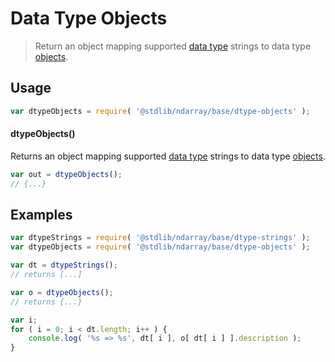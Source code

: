 <!--

@license Apache-2.0

Copyright (c) 2025 The Stdlib Authors.

Licensed under the Apache License, Version 2.0 (the "License");
you may not use this file except in compliance with the License.
You may obtain a copy of the License at

   http://www.apache.org/licenses/LICENSE-2.0

Unless required by applicable law or agreed to in writing, software
distributed under the License is distributed on an "AS IS" BASIS,
WITHOUT WARRANTIES OR CONDITIONS OF ANY KIND, either express or implied.
See the License for the specific language governing permissions and
limitations under the License.

-->

# Data Type Objects

> Return an object mapping supported [data type][@stdlib/ndarray/dtypes] strings to data type [objects][@stdlib/ndarray/dtype-ctor].

<!-- Section to include introductory text. Make sure to keep an empty line after the intro `section` element and another before the `/section` close. -->

<section class="intro">

</section>

<!-- /.intro -->

<!-- Package usage documentation. -->

<section class="usage">

## Usage

```javascript
var dtypeObjects = require( '@stdlib/ndarray/base/dtype-objects' );
```

#### dtypeObjects()

Returns an object mapping supported [data type][@stdlib/ndarray/dtypes] strings to data type [objects][@stdlib/ndarray/dtype-ctor].

```javascript
var out = dtypeObjects();
// {...}
```

</section>

<!-- /.usage -->

<!-- Package usage notes. Make sure to keep an empty line after the `section` element and another before the `/section` close. -->

<section class="notes">

</section>

<!-- /.notes -->

<!-- Package usage examples. -->

<section class="examples">

## Examples

<!-- eslint no-undef: "error" -->

```javascript
var dtypeStrings = require( '@stdlib/ndarray/base/dtype-strings' );
var dtypeObjects = require( '@stdlib/ndarray/base/dtype-objects' );

var dt = dtypeStrings();
// returns [...]

var o = dtypeObjects();
// returns {...}

var i;
for ( i = 0; i < dt.length; i++ ) {
    console.log( '%s => %s', dt[ i ], o[ dt[ i ] ].description );
}
```

</section>

<!-- /.examples -->

<!-- Section to include cited references. If references are included, add a horizontal rule *before* the section. Make sure to keep an empty line after the `section` element and another before the `/section` close. -->

<section class="references">

</section>

<!-- /.references -->

<!-- Section for related `stdlib` packages. Do not manually edit this section, as it is automatically populated. -->

<section class="related">

</section>

<!-- /.related -->

<!-- Section for all links. Make sure to keep an empty line after the `section` element and another before the `/section` close. -->

<section class="links">

[@stdlib/ndarray/dtypes]: https://github.com/stdlib-js/stdlib/tree/develop/lib/node_modules/%40stdlib/ndarray/dtypes

[@stdlib/ndarray/dtype-ctor]: https://github.com/stdlib-js/stdlib/tree/develop/lib/node_modules/%40stdlib/ndarray/dtype-ctor

</section>

<!-- /.links -->
